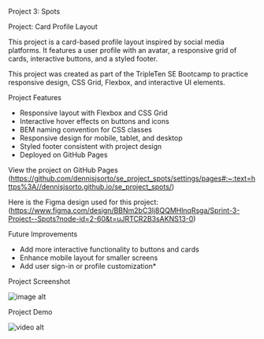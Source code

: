 Project 3: Spots

Project: Card Profile Layout

This project is a card-based profile layout inspired by social media platforms. It features a user profile with an avatar, a responsive grid of cards, interactive buttons, and a styled footer.

This project was created as part of the TripleTen SE Bootcamp to practice responsive design, CSS Grid, Flexbox, and interactive UI elements.

Project Features

- Responsive layout with Flexbox and CSS Grid
- Interactive hover effects on buttons and icons
- BEM naming convention for CSS classes
- Responsive design for mobile, tablet, and desktop
- Styled footer consistent with project design
- Deployed on GitHub Pages

View the project on GitHub Pages
(https://github.com/dennisjsorto/se_project_spots/settings/pages#:~:text=https%3A//dennisjsorto.github.io/se_project_spots/)

Here is the Figma design used for this project:  
(https://www.figma.com/design/BBNm2bC3lj8QQMHlnqRsga/Sprint-3-Project--Spots?node-id=2-60&t=uJRTCR2B3sAKNS13-0)

Future Improvements

- Add more interactive functionality to buttons and cards
- Enhance mobile layout for smaller screens
- Add user sign-in or profile customization\*

Project Screenshot 

![image alt](https://github.com/dennisjsorto/se_project_spots/blob/main/project-screenshot.png?raw=true)

Project Demo

![video alt](https://youtu.be/FLfQA8z_N7Y)
